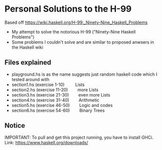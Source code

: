 # Personal Solutions to the H-99 

Based off https://wiki.haskell.org/H-99:_Ninety-Nine_Haskell_Problems

- My attempt to solve the notorious H-99 ("Ninety-Nine Haskell Problems")
- Some problems I couldn't solve and are similar to proposed anwsers in the Haskell wiki

## Files explained 

- playground.hs is as the name suggests just random haskell code which I tested around with
- section1.hs (exercise 1-10)      &nbsp;&nbsp;&nbsp;&nbsp;&nbsp;&nbsp;&nbsp;   Lists
- section2.hs (exercise 11-20)     &nbsp;&nbsp;&nbsp;&nbsp;&nbsp;&nbsp;   more Lists
- section3.hs (exercise 21-30)     &nbsp;&nbsp;&nbsp;&nbsp;&nbsp;&nbsp;   even more Lists
- section4.hs (exercise 31-40)     &nbsp;&nbsp;&nbsp;&nbsp;&nbsp;&nbsp;   Arithmetic
- section5.hs (exercise 46-50)     &nbsp;&nbsp;&nbsp;&nbsp;&nbsp;&nbsp;   Logic and codes
- section6.hs (exercise 54-60)     &nbsp;&nbsp;&nbsp;&nbsp;&nbsp;&nbsp;   Binary Trees

## Notice

IMPORTANT: To pull and get this project running, you have to install GHCi. 
Link: https://www.haskell.org/downloads/
